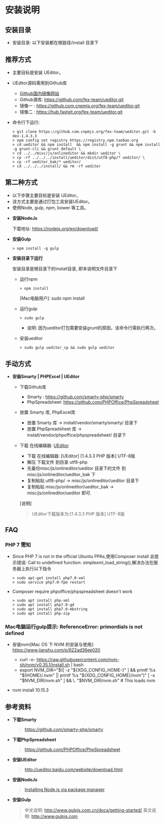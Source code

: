 # 安装说明

## 安装目录

  - 安装目录: 以下安装都在根路径/install 目录下

## 推荐方式

- 主要目标是安装 UEditor。
- UEditor源码需用到Github库
  - [Github国内镜像网站](https://zhuanlan.zhihu.com/p/360677731)
  - Github源库: https://github.com/fex-team/ueditor.git
  - 镜像一    : https://github.com.cnpmjs.org/fex-team/ueditor.git
  - 镜像二    : https://hub.fastgit.org/fex-team/ueditor.git

- 命令行下运行:

    ```
    > git clone https://github.com.cnpmjs.org/fex-team/ueditor.git -b dev-1.4.3.3
    > npm config set registry https://registry.npm.taobao.org 
    > cd ueditor && npm install  && npm install -g grunt && npm install -g grunt-cli && grunt default \
    > cd ../../misc/js/onlineditor && mkdir ueditor \
    > cp -rf ../../../install/ueditor/dist/utf8-php/* ueditor/ \
    > cp -rf ueditor_bak/* ueditor/
    > cd ../../../install/ && rm -rf ueditor
    ```

## 第二种方式

- 以下步骤主要目标是安装 UEditor。
- 该方式主要是通过打包工具安装UEditor。
- 使用Node, gulp, npm, bower 等工具。

* **安装NodeJs**

  下载地址: https://nodejs.org/en/download/

* **安装Gulp**

  ```
  > npm install -g gulp
  ```

* **安装目录下运行**

  安装目录是根目录下的install目录, 即本说明文件目录下

  - 运行npm

    ```
    > npm install
    ```
    [Mac电脑用户]: sudo npm install

  - 运行gulp

    ```
    > sudo gulp
    ```
    - 说明: 因为ueditor打包需要安装grunt的原因，该命令行需执行两次。

  - 安装ueditor

    ```
    > sudo gulp ueditor_cp && sudo gulp ueditor
    ```

## 手动方式

* **安装Smarty | PHPExcel | UEditor**

  - 下载Github库
    - Smarty        : https://github.com/smarty-php/smarty
    - PhpSpreadsheet: https://github.com/PHPOffice/PhpSpreadsheet

  - 放置 Smarty 库, PhpExcel库
    - 放置 Smarty 库 -> install/vendor/smarty/smarty/ 目录下
    - 放置 PhpSpreadsheet 库 -> install/vendor/phpoffice/phpspreadsheet/ 目录下

  - 下载 在线编辑器: [UEditor](http://ueditor.baidu.com/website/download.html)
    - 下载 在线编辑器: [UEditor] [1.4.3.3 PHP 版本] UTF-8版
    - 解压 下载文件 到目录 utf8-php
    - 先备份misc/js/onlineditor/ueditor 目录下的文件 到 misc/js/onlineditor/ueditor_bak 下
    - 复制粘贴 utf8-php/ -> misc/js/onlineditor/ueditor 目录下
    - 复制粘贴 misc/js/onlineditor/ueditor_bak -> misc/js/onlineditor/ueditor 即可.

    [说明]
    > UEditor下载版本为:[1.4.3.3 PHP 版本] UTF-8版

## FAQ

### PHP 7 需知

  - Since PHP 7 is not in the official Ubuntu PPAs,使用Composer install 会提示错误: Call to undefined function: simplexml_load_string(),解决办法在服务器上执行以下指令

    ```
    > sudo apt-get install php7.0-xml
    > sudo service php7.0-fpm restart
    ```

  - Composer require phpoffice/phpspreadsheet doesn't work

    ```
    > sudo apt install php-xml
    > sudo apt install php7.0-gd
    > sudo apt install php7.0-mbstring
    > sudo apt install php-zip
    ```

### Mac电脑运行gulp提示: ReferenceError: primordials is not defined

  - 安装nvm[Mac OS 下 NVM 的安装与使用]: https://www.jianshu.com/p/622ad36ee020
    - curl -o- https://raw.githubusercontent.com/nvm-sh/nvm/v0.35.1/install.sh | bash
    - export NVM_DIR="$([ -z "${XDG_CONFIG_HOME-}" ] && printf %s "${HOME}/.nvm" || printf %s "${XDG_CONFIG_HOME}/nvm")"
[ -s "$NVM_DIR/nvm.sh" ] && \. "$NVM_DIR/nvm.sh" # This loads nvm

  - nvm install 10.15.3

## 参考资料

* **下载Smarty**
  > https://github.com/smarty-php/smarty

* **下载PhpSpreadsheet**
  > https://github.com/PHPOffice/PhpSpreadsheet

* **安装UEditor**
  > http://ueditor.baidu.com/website/download.html

* **安装NodeJs**
  > [Installing Node.js via package manager](https://nodejs.org/en/download/package-manager/)

* **安装Gulp**
  > 中文说明: http://www.gulpjs.com.cn/docs/getting-started/
  > 英文说明: http://www.gulpjs.com
